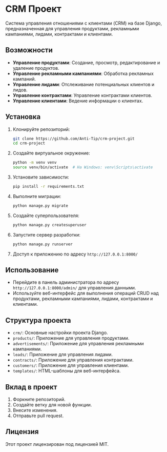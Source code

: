 # CRM Проект

Система управления отношениями с клиентами (CRM) на базе Django, предназначенная для управления продуктами, рекламными кампаниями, лидами, контрактами и клиентами.

## Возможности

- **Управление продуктами**: Создание, просмотр, редактирование и удаление продуктов.
- **Управление рекламными кампаниями**: Обработка рекламных кампаний.
- **Управление лидами**: Отслеживание потенциальных клиентов и лидов.
- **Управление контрактами**: Управление контрактами клиентов.
- **Управление клиентами**: Ведение информации о клиентах.

## Установка

1. Клонируйте репозиторий:
   ```bash
   git clone https://github.com/Anti-Tip/crm-project.git
   cd crm-project
   ```

2. Создайте виртуальное окружение:
   ```bash
   python -m venv venv
   source venv/bin/activate  # На Windows: venv\Scripts\activate
   ```

3. Установите зависимости:
   ```bash
   pip install -r requirements.txt
   ```

4. Выполните миграции:
   ```bash
   python manage.py migrate
   ```

5. Создайте суперпользователя:
   ```bash
   python manage.py createsuperuser
   ```

6. Запустите сервер разработки:
   ```bash
   python manage.py runserver
   ```

7. Доступ к приложению по адресу `http://127.0.0.1:8000/`

## Использование

- Перейдите в панель администратора по адресу `http://127.0.0.1:8000/admin/` для управления данными.
- Используйте веб-интерфейс для выполнения операций CRUD над продуктами, рекламными кампаниями, лидами, контрактами и клиентами.

## Структура проекта

- `crm/`: Основные настройки проекта Django.
- `products/`: Приложение для управления продуктами.
- `advertisements/`: Приложение для управления рекламными кампаниями.
- `leads/`: Приложение для управления лидами.
- `contracts/`: Приложение для управления контрактами.
- `customers/`: Приложение для управления клиентами.
- `templates/`: HTML-шаблоны для веб-интерфейса.

## Вклад в проект

1. Форкните репозиторий.
2. Создайте ветку для новой функции.
3. Внесите изменения.
4. Отправьте pull request.

## Лицензия

Этот проект лицензирован под лицензией MIT.
